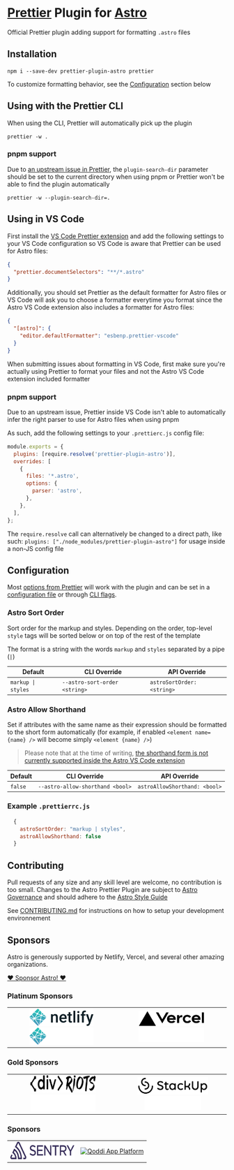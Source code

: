 # [Prettier](https://prettier.io/) Plugin for [Astro](https://astro.build/)

Official Prettier plugin adding support for formatting `.astro` files

## Installation

```shell
npm i --save-dev prettier-plugin-astro prettier
```

To customize formatting behavior, see the [Configuration](#configuration) section below

## Using with the Prettier CLI

When using the CLI, Prettier will automatically pick up the plugin

```shell
prettier -w .
```

### pnpm support

Due to [an upstream issue in Prettier](https://github.com/prettier/prettier/issues/8056), the `plugin-search-dir` parameter should be set to the current directory when using pnpm or Prettier won't be able to find the plugin automatically

```shell
prettier -w --plugin-search-dir=.
```

## Using in VS Code

First install the [VS Code Prettier extension](https://marketplace.visualstudio.com/items?itemName=esbenp.prettier-vscode) and add the following settings to your VS Code configuration so VS Code is aware that Prettier can be used for Astro files:

```json
{
  "prettier.documentSelectors": "**/*.astro"
}
```

Additionally, you should set Prettier as the default formatter for Astro files or VS Code will ask you to choose a formatter everytime you format since the Astro VS Code extension also includes a formatter for Astro files:

```json
{
  "[astro]": {
    "editor.defaultFormatter": "esbenp.prettier-vscode"
  }
}
```

When submitting issues about formatting in VS Code, first make sure you're actually using Prettier to format your files and not the Astro VS Code extension included formatter

### pnpm support

Due to an upstream issue, Prettier inside VS Code isn't able to automatically infer the right parser to use for Astro files when using pnpm

As such, add the following settings to your `.prettierc.js` config file:

```js
module.exports = {
  plugins: [require.resolve('prettier-plugin-astro')],
  overrides: [
    {
      files: '*.astro',
      options: {
        parser: 'astro',
      },
    },
  ],
};
```

The `require.resolve` call can alternatively be changed to a direct path, like such: `plugins: ["./node_modules/prettier-plugin-astro"]` for usage inside a non-JS config file

## Configuration

Most [options from Prettier](https://prettier.io/docs/en/options.html) will work with the plugin and can be set in a [configuration file](https://prettier.io/docs/en/configuration.html) or through [CLI flags](https://prettier.io/docs/en/cli.html).

### Astro Sort Order

Sort order for the markup and styles. Depending on the order, top-level `style` tags will be sorted below or on top of the rest of the template

The format is a string with the words `markup` and `styles` separated by a pipe (`|`)

| Default            | CLI Override                  | API Override               |
| ------------------ | ----------------------------- | -------------------------- |
| `markup \| styles` | `--astro-sort-order <string>` | `astroSortOrder: <string>` |

### Astro Allow Shorthand

Set if attributes with the same name as their expression should be formatted to the short form automatically (for example, if enabled `<element name={name} />` will become simply `<element {name} />`)

> Please note that at the time of writing, [the shorthand form is not currently supported inside the Astro VS Code extension](https://github.com/withastro/language-tools/issues/225)

| Default | CLI Override                     | API Override                  |
| ------- | -------------------------------- | ----------------------------- |
| `false` | `--astro-allow-shorthand <bool>` | `astroAllowShorthand: <bool>` |

### Example `.prettierrc.js`

```js
  {
    astroSortOrder: "markup | styles",
    astroAllowShorthand: false
  }
```

## Contributing

Pull requests of any size and any skill level are welcome, no contribution is too small. Changes to the Astro Prettier Plugin are subject to [Astro Governance](https://github.com/withastro/astro/blob/main/GOVERNANCE.md) and should adhere to the [Astro Style Guide](https://github.com/withastro/astro/blob/main/STYLE_GUIDE.md)

See [CONTRIBUTING.md](./CONTRIBUTING.md) for instructions on how to setup your development environnement

## Sponsors

Astro is generously supported by Netlify, Vercel, and several other amazing organizations.

[❤️ Sponsor Astro! ❤️](https://github.com/withastro/astro/blob/main/FUNDING.md)

### Platinum Sponsors

<table>
  <tbody>
    <tr>
      <td align="center"><a href="https://www.netlify.com/#gh-light-mode-only" target="_blank"><img width="147" height="40" src="https://raw.githubusercontent.com/withastro/astro/main/.github/assets/netlify.svg#gh-light-mode-only" alt="Netlify" /></a><a href="https://www.netlify.com/#gh-dark-mode-only" target="_blank"><img width="147" height="40" src="https://raw.githubusercontent.com/withastro/astro/main/.github/assets/netlify-dark.svg#gh-dark-mode-only" alt="Netlify" />
      </a></td>
      <td align="center"><a href="https://www.vercel.com/#gh-light-mode-only" target="_blank"><img width="150" height="34" src="https://raw.githubusercontent.com/withastro/astro/main/.github/assets/vercel.svg#gh-light-mode-only" alt="Vercel" /></a><a href="https://www.vercel.com/#gh-dark-mode-only"><img width="150" height="34" src="https://raw.githubusercontent.com/withastro/astro/main/.github/assets/vercel-dark.svg#gh-dark-mode-only" alt="Vercel" />
      </a></td>
    </tr>
  </tbody>
</table>

### Gold Sponsors

<table>
  <tbody>
    <tr>
      <td align="center">
        <a href="https://divRIOTS.com#gh-light-mode-only" target="_blank">
        <img width="150" height="40" src="https://raw.githubusercontent.com/withastro/astro/main/.github/assets/divriots.svg#gh-light-mode-only" alt="‹div›RIOTS" />
        </a>
        <a href="https://divRIOTS.com#gh-dark-mode-only" target="_blank">
        <img width="150" height="40" src="https://raw.githubusercontent.com/withastro/astro/main/.github/assets/divriots-dark.svg#gh-dark-mode-only" alt="‹div›RIOTS" />
        </a>
      </td>
      <td align="center">
        <a href="https://stackupdigital.co.uk/#gh-light-mode-only" target="_blank">
        <img width="162" height="40" src="https://raw.githubusercontent.com/withastro/astro/main/.github/assets/stackup.svg#gh-light-mode-only" alt="StackUp Digital" />
        </a>
        <a href="https://stackupdigital.co.uk/#gh-dark-mode-only" target="_blank">
        <img width="130" height="32" src="https://raw.githubusercontent.com/withastro/astro/main/.github/assets/stackup-dark.svg#gh-dark-mode-only" alt="StackUp Digital" />
        </a>
      </td>
    </tr>
  </tbody>
</table>

### Sponsors

<table>
  <tbody>
    <tr>
      <td align="center"><a href="https://sentry.io" target="_blank"><img width="147" height="40" src="https://raw.githubusercontent.com/withastro/astro/main/.github/assets/sentry.svg" alt="Sentry" /></a></td><td align="center"><a href="https://qoddi.com" target="_blank"><img width="147" height="40" src="https://devcenter.qoddi.com/wp-content/uploads/2021/11/blog-transparent-logo-1.png" alt="Qoddi App Platform" /></a></td>
    </tr>
  </tbody>
</table>
